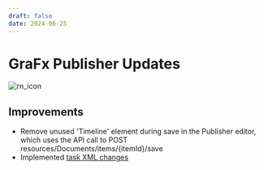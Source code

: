 ```yaml
---
draft: false
date: 2024-06-25
---
```


# GraFx Publisher Updates

![rn_icon](/assets/icon-GraFx-Publisher.svg)

<!-- more -->

## Improvements

- Remove unused 'Timeline' element during save in the Publisher editor, which uses the API call to POST resources/Documents/items/{itemId}/save
- Implemented [task XML changes](https://chilipublishdocs.atlassian.net/wiki/spaces/CPDOC/pages/1636204545/Output+Task+Response+Changes+Coming+After+2024-05-13)
